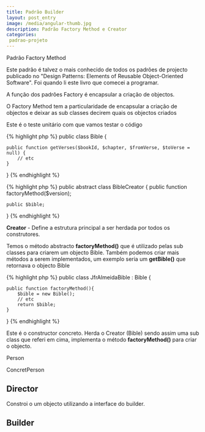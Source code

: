 ```yaml
---
title: Padrão Builder 
layout: post_entry
image: /media/angular-thumb.jpg
description: Padrão Factory Method e Creator
categories:
 padrao-projeto
---
```

Padrão Factory Method

Este padrão é talvez o mais conhecido de todos os padrões de projecto publicado no "Design Patterns: Elements of Reusable Object-Oriented Software". Foi quando li este livro que comecei a programar.

A função dos padrões Factory é encapsular a criação de objectos. 

O Factory Method tem a particularidade de encapsular a criação de objectos e deixar as sub classes decirem quais os objectos criados

Este é o teste unitário com que vamos testar o código


{% highlight php %}
public class Bible {
	
	public function getVerses($bookId, $chapter, $fromVerse, $toVerse = null) {
		// etc
	}
}
{% endhighlight %}


{% highlight php %}
public abstract class BibleCreator {
	public function factoryMethod($version);

	public $bible;
}
{% endhighlight %}


**Creator** - Define a estrutura principal a ser herdada por todos os construtores. 

Temos o método abstracto **factoryMethod()** que é utilizado pelas sub classes para criarem um objecto Bible. Também podemos criar mais métodos a serem implementados, um exemplo seria um **getBible()** que retornava o objecto Bible


{% highlight php %}
public class JfrAlmeidaBible : Bible {
	
	public function factoryMethod(){
		$bible = new Bible(); 
		// etc 
		return $bible;
	}
}
{% endhighlight %}

Este é o constructor concreto. Herda o Creator (Bible) sendo assim uma sub class que referi em cima, implementa o método **factoryMethod()** para criar o objecto.

Person


ConcretPerson



## Director

Constroi o um objecto utilizando a interface do builder. 

## Builder

